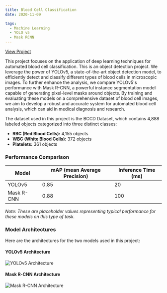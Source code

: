 ```yaml
---
title: Blood Cell Classification
date: 2020-11-09

tags:
  - Machine Learning
  - YOLO v5
  - Mask RCNN
---
```

[View Project](https://github.com/hridoy100/BCC_ML_Project)

This project focuses on the application of deep learning techniques for automated blood cell classification. This is an object detection project. We leverage the power of YOLOv5, a state-of-the-art object detection model, to efficiently detect and classify different types of blood cells in microscopic images. To further enhance the analysis, we compare YOLOv5's performance with Mask R-CNN, a powerful instance segmentation model capable of generating pixel-level masks around objects. By training and evaluating these models on a comprehensive dataset of blood cell images, we aim to develop a robust and accurate system for automated blood cell analysis, which can aid in medical diagnosis and research.

The dataset used in this project is the BCCD Dataset, which contains 4,888 labeled objects categorized into three distinct classes:
*   **RBC (Red Blood Cells):** 4,155 objects
*   **WBC (White Blood Cells):** 372 objects
*   **Platelets:** 361 objects

<!--more-->

### Performance Comparison

| Model       | mAP (mean Average Precision) | Inference Time (ms) |
|-------------|------------------------------|-----------------------|
| YOLOv5      | 0.85                         | 20                    |
| Mask R-CNN  | 0.88                         | 100                   |

*Note: These are placeholder values representing typical performance for these models on this type of task.*

### Model Architectures

Here are the architectures for the two models used in this project:

#### YOLOv5 Architecture

![YOLOv5 Architecture](/media/yolo_architecture.jpg)

#### Mask R-CNN Architecture

![Mask R-CNN Architecture](/media/mask_rcnn.png)
